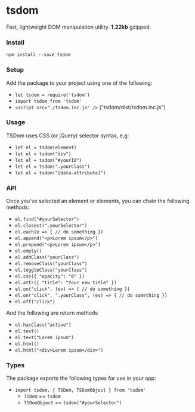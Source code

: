 # tsdom
Fast, lightweight DOM manipulation utility.
**1.22kb** gzipped.
### Install
`npm install --save tsdom`
### Setup
Add the package to your project using one of the following:
- `let tsdom = require('tsdom')`
- `import tsdom from 'tsdom'`
- `<script src="./tsdom.inc.js" />` ("tsdom/dist/tsdom.inc.js")
### Usage
TSDom uses CSS (or jQuery) selector syntax, e,g:
- `let el = tsdom(element)`
- `let el = tsdom("div")`
- `let el = tsdom("#yourId")`
- `let el = tsdom(".yourClass")`
- `let el = tsdom("[data-attribute]")`
### API
Once you've selected an element or elements, you can chain the following methods:
- `el.find("#yourSelector")`
- `el.closest(".yourSelector")`
- `el.each(e => { // do something })`
- `el.append("<p>Lorem ipsum</p>")`
- `el.prepend("<p>Lorem ipsum</p>")`
- `el.empty()`
- `el.addClass("yourClass")`
- `el.removeClass("yourClass")`
- `el.toggleClass("yourClass")`
- `el.css({ "opacity": "0" })`
- `el.attr({ "title": "Your new title" })`
- `el.on("click", (ev) => { // do something })`
- `el.on("click", ".yourClass", (ev) => { // do something })`
- `el.off("click")`

And the following are return methods
- `el.hasClass("active")`
- `el.text()`
- `el.text("Lorem ipsum")`
- `el.html()`
- `el.html("<div>Lorem ipsum</div>")`
### Types
The package exports the following types for use in your app:
- `import tsdom, { TSDom, TSDomObject } from 'tsdom'`
  - `TSDom` == `tsdom`
  - `TSDomObject` == `tsdom("#yourSelector")`
